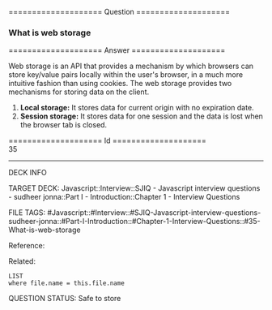 ==================== Question ====================  

### What is web storage  

==================== Answer ====================  

Web storage is an API that provides a mechanism by which browsers can store
key/value pairs locally within the user's browser, in a much more intuitive
fashion than using cookies. The web storage provides two mechanisms for storing
data on the client.

1. **Local storage:** It stores data for current origin with no expiration date.
2. **Session storage:** It stores data for one session and the data is lost when
   the browser tab is closed.

==================== Id ====================  
35

---

DECK INFO

TARGET DECK: Javascript::Interview::SJIQ - Javascript interview questions - sudheer jonna::Part I - Introduction::Chapter 1 - Interview Questions

FILE TAGS: #Javascript::#Interview::#SJIQ-Javascript-interview-questions-sudheer-jonna::#Part-I-Introduction::#Chapter-1-Interview-Questions::#35-What-is-web-storage

Reference:

Related:

```dataview
LIST
where file.name = this.file.name
```

QUESTION STATUS: Safe to store
